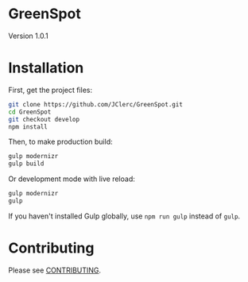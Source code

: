 # GreenSpot

Version 1.0.1

# Installation

First, get the project files:
```sh
git clone https://github.com/JClerc/GreenSpot.git
cd GreenSpot
git checkout develop
npm install
```

Then, to make production build:
```sh
gulp modernizr
gulp build
```

Or development mode with live reload:
```sh
gulp modernizr
gulp
```

If you haven't installed Gulp globally, use `npm run gulp` instead of `gulp`.

# Contributing

Please see [CONTRIBUTING](CONTRIBUTING.md).

